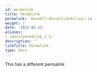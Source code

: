 ```yaml
---
id: permalink
title: Permalink
permalink: :baseUrl:docsUrl/endiliey/:id
weight: 2
date: '2025-06-12'
aliases:
- /docs/permalink_1_1/
description: ''
linkTitle: Permalink
type: docs
---
```


This has a different permalink
